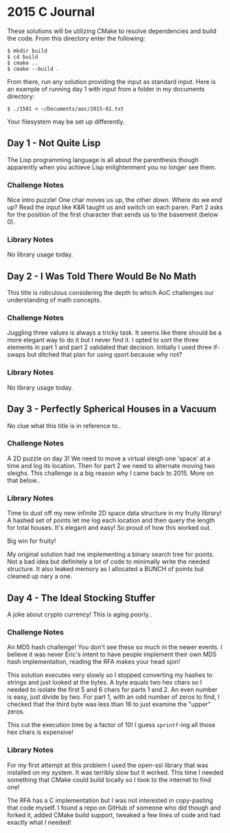 # 2015 C Journal

These solutions will be utilizing CMake to resolve dependencies and build the code. From this directory enter the following:

```
$ mkdir build
$ cd build
$ cmake ..
$ cmake --build .
```

From there, run any solution providing the input as standard input. Here is an example of running day 1 with input from a folder in my documents directory:

```
$ ./1501 < ~/Documents/aoc/2015-01.txt
```

Your filesystem may be set up differently.

## Day 1 - Not Quite Lisp

The Lisp programming language is all about the parenthesis though apparently when you achieve Lisp enlightenment you no longer see them.

### Challenge Notes

Nice intro puzzle! One char moves us up, the other down. Where do we end up? Read the input like K&R taught us and switch on each paren. Part 2 asks for the position of the first character that sends us to the basement (below 0).

### Library Notes

No library usage today.

## Day 2 - I Was Told There Would Be No Math

This title is ridiculous considering the depth to which AoC challenges our understanding of math concepts.

### Challenge Notes

Juggling three values is always a tricky task. It seems like there should be a more elegant way to do it but I never find it. I opted to sort the three elements in part 1 and part 2 validated that decision. Initially I used three if-swaps but ditched that plan for using qsort because why not?

### Library Notes

No library usage today.

## Day 3 - Perfectly Spherical Houses in a Vacuum

No clue what this title is in reference to..

### Challenge Notes

A 2D puzzle on day 3! We need to move a virtual sleigh one 'space' at a time and log its location. Then for part 2 we need to alternate moving two sleighs. This challenge is a big reason why I came back to 2015. More on that below..

### Library Notes

Time to dust off my new infinite 2D space data structure in my fruity library! A hashed set of points let me log each location and then query the length for total houses. It's elegant and easy! So proud of how this worked out.

Big win for fruity!

My original solution had me implementing a binary search tree for points. Not a bad idea but definitely a lot of code to minimally write the needed structure. It also leaked memory as I allocated a BUNCH of points but cleaned up nary a one.

## Day 4 - The Ideal Stocking Stuffer

A joke about crypto currency! This is aging poorly..

### Challenge Notes

An MD5 hash challenge! You don't see these so much in the newer events. I believe it was never Eric's intent to have people implement their own MD5 hash implementation, reading the RFA makes your head spin!

This solution executes very slowly so I stopped converting my hashes to strings and just looked at the bytes. A byte equals two hex chars so I needed to isolate the first 5 and 6 chars for parts 1 and 2. An even number is easy, just divide by two. For part 1, with an odd number of zeros to find, I checked that the third byte was less than 16 to just examine the "upper" zeros.

This cut the execution time by a factor of 10! I guess `sprintf`-ing all those hex chars is expensive!

### Library Notes

For my first attempt at this problem I used the open-ssl library that was installed on my system. It was terribly slow but it worked. This time I needed something that CMake could build locally so I took to the internet to find one!

The RFA has a C implementation but I was not interested in copy-pasting that code myself. I found a repo on GitHub of someone who did though and forked it, added CMake build support, tweaked a few lines of code and had exactly what I needed!
